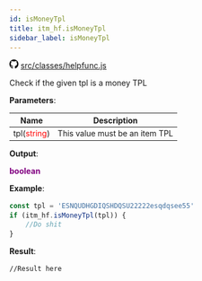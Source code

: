 ```yaml
---
id: isMoneyTpl
title: itm_hf.isMoneyTpl
sidebar_label: isMoneyTpl
---
```

![](/img/github.png) [src/classes/helpfunc.js](https://github.com/TrustedSourceLeaks/LeakedServer/blob/master/src/classes/helpfunc.js)

Check if the given tpl is a money TPL

**Parameters**:

Name  |   Description 
----------- |   -----------
tpl(<font color="red">string</font>)  |   This value must be an item TPL


**Output**:

**<font color="purple">boolean</font>**


**Example**:
```js
const tpl = 'ESNQUDHGDIQSHDQSU22222esqdqsee55'
if (itm_hf.isMoneyTpl(tpl)) {
    //Do shit
}
```

**Result**:
```
//Result here
```